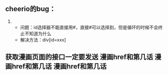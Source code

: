 ## cheerio的bug：
1. 
   - 问题：id选择器不能直接用#，直接#可以选择到，但是循环的时候不会终止不知道为什么
   - 解决方法：div[id=xxx]


## 获取漫画页面的接口一定要发送 漫画href和第几话 漫画href和第几话 漫画href和第几话
